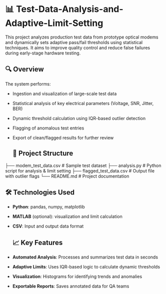 #  📊 Test-Data-Analysis-and-Adaptive-Limit-Setting

This project analyzes production test data from prototype optical modems and dynamically sets adaptive pass/fail thresholds using statistical techniques. It aims to improve quality control and reduce false failures during early-stage hardware testing.

## 🔍 Overview

The system performs:
- Ingestion and visualization of large-scale test data
- Statistical analysis of key electrical parameters (Voltage, SNR, Jitter, BER)
- Dynamic threshold calculation using IQR-based outlier detection
- Flagging of anomalous test entries
- Export of clean/flagged results for further review

  ## 📁 Project Structure

├── modem_test_data.csv # Sample test dataset
├── analysis.py # Python script for analysis & limit setting
├── flagged_test_data.csv # Output file with outlier flags
└── README.md # Project documentation

## 🛠 Technologies Used

- **Python**: pandas, numpy, matplotlib
- **MATLAB** (optional): visualization and limit calculation
- **CSV**: Input and output data format

  ## 📈 Key Features

- **Automated Analysis**: Processes and summarizes test data in seconds
- **Adaptive Limits**: Uses IQR-based logic to calculate dynamic thresholds
- **Visualization**: Histograms for identifying trends and anomalies
- **Exportable Reports**: Saves annotated data for QA teams
